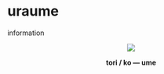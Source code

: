 # uraume
information 
			<p align="center">	![](https://retrospring.s3.amazonaws.com/users/profile_pictures/112/877/431/508/402/046/large/Untitled375_20240730163354.png)
   <p align="center"> <strong>tori<strong> / ko  ― <strong>ume<strong>
 

